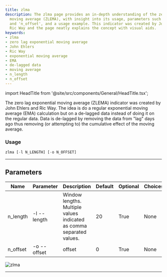```yaml
---
title: zlma
description: The zlma page provides an in-depth understanding of the zero lag exponential
  moving average (ZLEMA), with insight into its usage, parameters such as 'n_length'
  and 'n_offset', and a usage example. This indicator was created by John Ehlers and
  Ric Way and the page neatly explains the concept with visual aids.
keywords:
- zlma
- zero lag exponential moving average
- John Ehlers
- Ric Way
- exponential moving average
- EMA
- de-lagged data
- moving average
- n_length
- n_offset
---
```


import HeadTitle from '@site/src/components/General/HeadTitle.tsx';

<HeadTitle title="stocks /ta/zlma - Reference | OpenBB Terminal Docs" />

The zero lag exponential moving average (ZLEMA) indicator was created by John Ehlers and Ric Way. The idea is do a regular exponential moving average (EMA) calculation but on a de-lagged data instead of doing it on the regular data. Data is de-lagged by removing the data from "lag" days ago thus removing (or attempting to) the cumulative effect of the moving average.

### Usage

```python wordwrap
zlma [-l N_LENGTH] [-o N_OFFSET]
```

---

## Parameters

| Name | Parameter | Description | Default | Optional | Choices |
| ---- | --------- | ----------- | ------- | -------- | ------- |
| n_length | -l  --length | Window lengths. Multiple values indicated as comma separated values. | 20 | True | None |
| n_offset | -o  --offset | offset | 0 | True | None |

![zlma](https://user-images.githubusercontent.com/46355364/154312786-bc60268b-9da9-4fd9-bed6-fc95f5560075.png)

---
